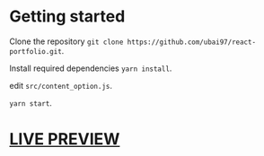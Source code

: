 # Getting started

Clone the repository `git clone https://github.com/ubai97/react-portfolio.git`.

Install required dependencies  `yarn install`.

edit `src/content_option.js`. 

`yarn start`.

# [LIVE PREVIEW](https://ubai97.github.io/react-portfolio)
